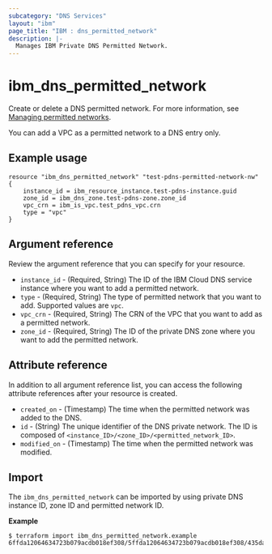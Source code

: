 ```yaml
---
subcategory: "DNS Services"
layout: "ibm"
page_title: "IBM : dns_permitted_network"
description: |-
  Manages IBM Private DNS Permitted Network.
---
```


# ibm_dns_permitted_network

Create or delete a DNS permitted network. For more information, see [Managing permitted networks](https://cloud.ibm.com/docs/dns-svcs?topic=dns-svcs-managing-permitted-networks).

You can add a VPC as a permitted network to a DNS entry only. 


## Example usage

```
resource "ibm_dns_permitted_network" "test-pdns-permitted-network-nw" {
    instance_id = ibm_resource_instance.test-pdns-instance.guid
    zone_id = ibm_dns_zone.test-pdns-zone.zone_id
    vpc_crn = ibm_is_vpc.test_pdns_vpc.crn
    type = "vpc"
}
```

## Argument reference
Review the argument reference that you can specify for your resource. 

- `instance_id` - (Required, String) The ID of the IBM Cloud DNS service instance where you want to add a permitted network.
- `type` - (Required, String) The type of permitted network that you want to add. Supported values are `vpc`.
- `vpc_crn` - (Required, String) The CRN of the VPC that you want to add as a permitted network.
- `zone_id` - (Required, String) The ID of the private DNS zone where you want to add the permitted network.

## Attribute reference
In addition to all argument reference list, you can access the following attribute references after your resource is created. 

- `created_on` - (Timestamp) The time when the permitted network was added to the DNS.
- `id` - (String) The unique identifier of the DNS private network. The ID is composed of `<instance_ID>/<zone_ID>/<permitted_network_ID>`.
- `modified_on` - (Timestamp) The time when the permitted network was modified.


## Import

The  `ibm_dns_permitted_network` can be imported by using private DNS instance ID, zone ID and permitted network ID.

**Example**

```
$ terraform import ibm_dns_permitted_network.example 6ffda12064634723b079acdb018ef308/5ffda12064634723b079acdb018ef308/435da12064634723b079acdb018ef308
```
